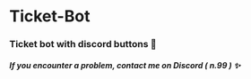 # Ticket-Bot
<h3>Ticket bot with discord buttons 📩</h3>

##### If you encounter a problem, contact me on Discord ( n.99 ) ✨
